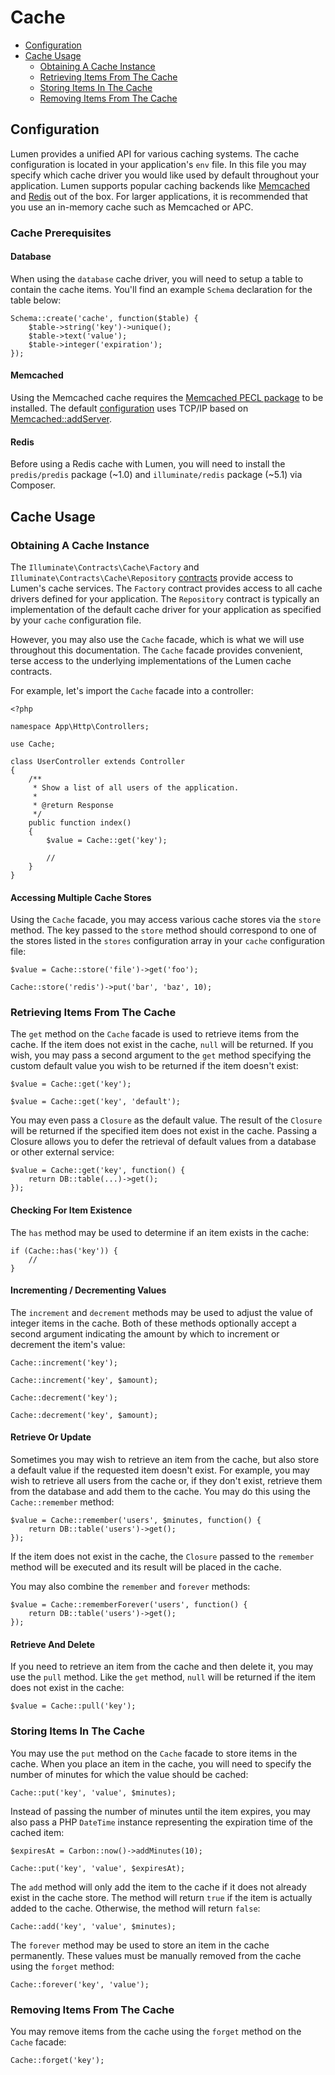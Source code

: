 # Cache

- [Configuration](#configuration)
- [Cache Usage](#cache-usage)
	- [Obtaining A Cache Instance](#obtaining-a-cache-instance)
	- [Retrieving Items From The Cache](#retrieving-items-from-the-cache)
	- [Storing Items In The Cache](#storing-items-in-the-cache)
	- [Removing Items From The Cache](#removing-items-from-the-cache)

## Configuration

Lumen provides a unified API for various caching systems. The cache configuration is located in your application's `env` file. In this file you may specify which cache driver you would like used by default throughout your application. Lumen supports popular caching backends like [Memcached](http://memcached.org) and [Redis](http://redis.io) out of the box. For larger applications, it is recommended that you use an in-memory cache such as Memcached or APC.

### Cache Prerequisites

#### Database

When using the `database` cache driver, you will need to setup a table to contain the cache items. You'll find an example `Schema` declaration for the table below:

	Schema::create('cache', function($table) {
		$table->string('key')->unique();
		$table->text('value');
		$table->integer('expiration');
	});

#### Memcached

Using the Memcached cache requires the [Memcached PECL package](http://pecl.php.net/package/memcached) to be installed. The default [configuration](#configuration) uses TCP/IP based on [Memcached::addServer](http://php.net/manual/en/memcached.addserver.php).

#### Redis

Before using a Redis cache with Lumen, you will need to install the `predis/predis` package (~1.0) and `illuminate/redis` package (~5.1) via Composer.

## Cache Usage

### Obtaining A Cache Instance

The `Illuminate\Contracts\Cache\Factory` and `Illuminate\Contracts\Cache\Repository` [contracts](http://laravel.com/docs/contracts) provide access to Lumen's cache services. The `Factory` contract provides access to all cache drivers defined for your application. The `Repository` contract is typically an implementation of the default cache driver for your application as specified by your `cache` configuration file.

However, you may also use the `Cache` facade, which is what we will use throughout this documentation. The `Cache` facade provides convenient, terse access to the underlying implementations of the Lumen cache contracts.

For example, let's import the `Cache` facade into a controller:

	<?php

	namespace App\Http\Controllers;

	use Cache;

	class UserController extends Controller
	{
		/**
		 * Show a list of all users of the application.
		 *
		 * @return Response
		 */
		public function index()
		{
			$value = Cache::get('key');

			//
		}
	}

#### Accessing Multiple Cache Stores

Using the `Cache` facade, you may access various cache stores via the `store` method. The key passed to the `store` method should correspond to one of the stores listed in the `stores` configuration array in your `cache` configuration file:

	$value = Cache::store('file')->get('foo');

	Cache::store('redis')->put('bar', 'baz', 10);

### Retrieving Items From The Cache

The `get` method on the `Cache` facade is used to retrieve items from the cache. If the item does not exist in the cache, `null` will be returned. If you wish, you may pass a second argument to the `get` method specifying the custom default value you wish to be returned if the item doesn't exist:

	$value = Cache::get('key');

	$value = Cache::get('key', 'default');


You may even pass a `Closure` as the default value. The result of the `Closure` will be returned if the specified item does not exist in the cache. Passing a Closure allows you to defer the retrieval of default values from a database or other external service:

	$value = Cache::get('key', function() {
		return DB::table(...)->get();
	});

#### Checking For Item Existence

The `has` method may be used to determine if an item exists in the cache:

	if (Cache::has('key')) {
		//
	}

#### Incrementing / Decrementing Values

The `increment` and `decrement` methods may be used to adjust the value of integer items in the cache. Both of these methods optionally accept a second argument indicating the amount by which to increment or decrement the item's value:

	Cache::increment('key');

	Cache::increment('key', $amount);

	Cache::decrement('key');

	Cache::decrement('key', $amount);

#### Retrieve Or Update

Sometimes you may wish to retrieve an item from the cache, but also store a default value if the requested item doesn't exist. For example, you may wish to retrieve all users from the cache or, if they don't exist, retrieve them from the database and add them to the cache. You may do this using the `Cache::remember` method:

	$value = Cache::remember('users', $minutes, function() {
		return DB::table('users')->get();
	});

If the item does not exist in the cache, the `Closure` passed to the `remember` method will be executed and its result will be placed in the cache.

You may also combine the `remember` and `forever` methods:

	$value = Cache::rememberForever('users', function() {
		return DB::table('users')->get();
	});

#### Retrieve And Delete

If you need to retrieve an item from the cache and then delete it, you may use the `pull` method. Like the `get` method, `null` will be returned if the item does not exist in the cache:

	$value = Cache::pull('key');

### Storing Items In The Cache

You may use the `put` method on the `Cache` facade to store items in the cache. When you place an item in the cache, you will need to specify the number of minutes for which the value should be cached:

	Cache::put('key', 'value', $minutes);

Instead of passing the number of minutes until the item expires, you may also pass a PHP `DateTime` instance representing the expiration time of the cached item:

	$expiresAt = Carbon::now()->addMinutes(10);

	Cache::put('key', 'value', $expiresAt);

The `add` method will only add the item to the cache if it does not already exist in the cache store. The method will return `true` if the item is actually added to the cache. Otherwise, the method will return `false`:

	Cache::add('key', 'value', $minutes);

The `forever` method may be used to store an item in the cache permanently. These values must be manually removed from the cache using the `forget` method:

	Cache::forever('key', 'value');

### Removing Items From The Cache

You may remove items from the cache using the `forget` method on the `Cache` facade:

	Cache::forget('key');
